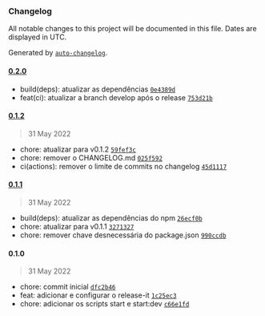 ### Changelog

All notable changes to this project will be documented in this file. Dates are displayed in UTC.

Generated by [`auto-changelog`](https://github.com/CookPete/auto-changelog).

#### [0.2.0](https://github.com/JorgeLNJunior/typescript-boilerplate/compare/0.1.2...0.2.0)

- build(deps): atualizar as dependências [`0e4389d`](https://github.com/JorgeLNJunior/typescript-boilerplate/commit/0e4389d415d1318e5d1f6afc4a2c3395351d06c7)
- feat(ci): atualizar a branch develop após o release [`753d21b`](https://github.com/JorgeLNJunior/typescript-boilerplate/commit/753d21bfa8f54ce1987b7d3ee9263857587bed67)

#### [0.1.2](https://github.com/JorgeLNJunior/typescript-boilerplate/compare/0.1.1...0.1.2)

> 31 May 2022

- chore: atualizar para v0.1.2 [`59fef3c`](https://github.com/JorgeLNJunior/typescript-boilerplate/commit/59fef3c9c705445a6777b141a06fb00ceecb9747)
- chore: remover o CHANGELOG.md [`025f592`](https://github.com/JorgeLNJunior/typescript-boilerplate/commit/025f59299331986074339d02e85d3e2009cee3d3)
- ci(actions): remover o limite de commits no changelog [`45d1117`](https://github.com/JorgeLNJunior/typescript-boilerplate/commit/45d11176d49d6c911469b8029f18083057baddb3)

#### [0.1.1](https://github.com/JorgeLNJunior/typescript-boilerplate/compare/0.1.0...0.1.1)

> 31 May 2022

- build(deps): atualizar as dependências do npm [`26ecf0b`](https://github.com/JorgeLNJunior/typescript-boilerplate/commit/26ecf0b6efad05cbdefed50e6ecd2604188f67c6)
- chore: atualizar para v0.1.1 [`3271327`](https://github.com/JorgeLNJunior/typescript-boilerplate/commit/3271327aa8683ac6ba4584e38d4b677d0f65a0d7)
- chore: remover chave desnecessária do package.json [`990ccdb`](https://github.com/JorgeLNJunior/typescript-boilerplate/commit/990ccdb91cbf05a67b2611536fd324b18d51016e)

#### 0.1.0

> 31 May 2022

- chore: commit inicial [`dfc2b46`](https://github.com/JorgeLNJunior/typescript-boilerplate/commit/dfc2b462b68755d1ee630b9227335042dceef768)
- feat: adicionar e configurar o release-it [`1c25ec3`](https://github.com/JorgeLNJunior/typescript-boilerplate/commit/1c25ec30be54202c2a9b991597fb57fecc60d4e1)
- chore: adicionar os scripts start e start:dev [`c66e1fd`](https://github.com/JorgeLNJunior/typescript-boilerplate/commit/c66e1fd54c78f8937e066996c33de99c8031fd39)
